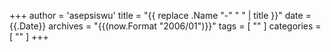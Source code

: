 +++
author = 'asepsiswu'
title = "{{ replace .Name "-" " " | title }}"
date =  {{.Date}}
archives = "{{(now.Format "2006/01")}}" 
tags = [
    ""
]
categories = [
    ""
]
+++
